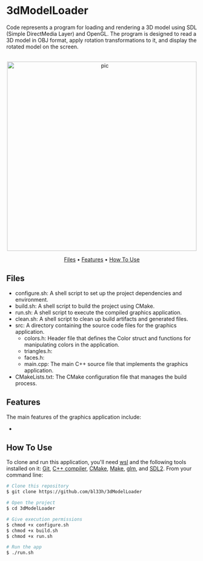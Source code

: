 # 3dModelLoader
Code represents a program for loading and rendering a 3D model using SDL (Simple DirectMedia Layer) and OpenGL. The program is designed to read a 3D model in OBJ format, apply rotation transformations to it, and display the rotated model on the screen. 

<p align="center">
  <br>
  <img src="" alt="pic" width="500">
  <br>
</p>

<p align="center" >
  <a href="#Files">Files</a> •
  <a href="#Features">Features</a> •
  <a href="#how-to-use">How To Use</a> 
</p>

## Files

- configure.sh: A shell script to set up the project dependencies and environment.
- build.sh: A shell script to build the project using CMake.
- run.sh: A shell script to execute the compiled graphics application.
- clean.sh: A shell script to clean up build artifacts and generated files.
- src: A directory containing the source code files for the graphics application.
  - colors.h: Header file that defines the Color struct and functions for manipulating colors in the application.
  - triangles.h:
  - faces.h:
  - main.cpp: The main C++ source file that implements the graphics application.
- CMakeLists.txt: The CMake configuration file that manages the build process.

## Features
The main features of the graphics application include:

- 

## How To Use
To clone and run this application, you'll need [wsl](https://learn.microsoft.com/en-us/windows/wsl/install) and the following tools installed on it: [Git](https://git-scm.com), [C++ compiler](https://www.fdi.ucm.es/profesor/luis/fp/devtools/mingw.html), [CMake](https://cmake.org/download/), [Make](https://linuxhint.com/install-make-ubuntu/), [glm](https://sourceforge.net/projects/glm.mirror/), and [SDL2](https://www.oreilly.com/library/view/rust-programming-by/9781788390637/386c15eb-41b2-41b4-bd65-154a750a58d8.xhtml). From your command line:

```bash
# Clone this repository
$ git clone https://github.com/bl33h/3dModelLoader

# Open the project
$ cd 3dModelLoader

# Give execution permissions
$ chmod +x configure.sh
$ chmod +x build.sh
$ chmod +x run.sh

# Run the app
$ ./run.sh
```
